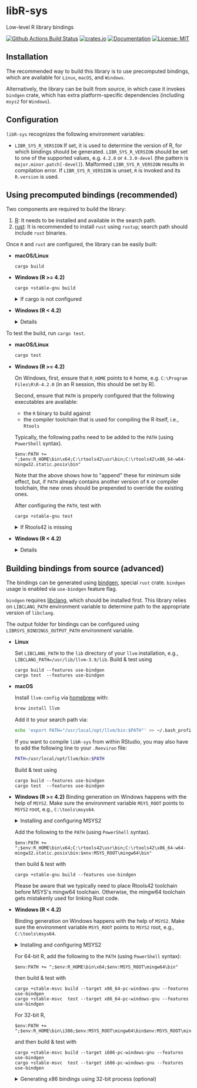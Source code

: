 # libR-sys

Low-level R library bindings

[![Github Actions Build Status](https://github.com/extendr/libR-sys/workflows/Tests/badge.svg)](https://github.com/extendr/libR-sys/actions)
[![crates.io](https://img.shields.io/crates/v/libR-sys.svg)](https://crates.io/crates/libR-sys)
[![Documentation](https://docs.rs/libR-sys/badge.svg)](https://docs.rs/libR-sys)
[![License: MIT](https://img.shields.io/badge/License-MIT-yellow.svg)](https://opensource.org/licenses/MIT)

## Installation

The recommended way to build this library is to use precomputed bindings, which are available for `Linux`, `macOS`, and `Windows`.

Alternatively, the library can be built from source, in which case it invokes `bindgen` crate, which has extra platform-specific dependencies (including `msys2` for `Windows`).

## Configuration
`libR-sys` recognizes the following environment variables:
 - `LIBR_SYS_R_VERSION` If set, it is used to determine the version of R, for which bindings should be generated. `LIBR_SYS_R_VERSION` should be set to one of the supported values, e.g. `4.2.0` or `4.3.0-devel` (the pattern is `major.minor.patch[-devel]`). Malformed `LIBR_SYS_R_VERSION` results in compilation error. If `LIBR_SYS_R_VERSION` is unset, `R` is invoked and its `R.version` is used.

## Using precomputed bindings (recommended)

Two components are required to build the library:
1. [R](https://cran.r-project.org/): It needs to be installed and available in the search path.
2. [rust](https://www.rust-lang.org/learn/get-started): It is recommended to install `rust` using `rustup`; search path should include `rust` binaries.

Once `R` and `rust` are configured, the library can be easily built:
- **macOS/Linux**
  ```Shell
  cargo build
  ```

- **Windows (R >= 4.2)**

  ```Shell
  cargo +stable-gnu build
  ```

  <details>
    <summary>If cargo is not configured</summary>

    When building for `Windows`, the `gnu` toolchain is required:
    ```Shell
    rustup toolchain install stable-gnu
    ```

  </details>


- **Windows (R < 4.2)**
  <details>

  ```Shell
  cargo +stable-msvc build --target x86_64-pc-windows-gnu # 64-bit
  cargo +stable-msvc build --target   i686-pc-windows-gnu # 32-bit
  ```

  
  <details>
    <summary>If cargo is not configured</summary>

    When building for `Windows` with older versions of R, the `msvc` toolchain and special `rust` targets should be added for compatibility with `R`:
    ```Shell
    rustup toolchain install stable-msvc
    rustup target add x86_64-pc-windows-gnu  # 64-bit
    rustup target add   i686-pc-windows-gnu  # 32-bit, not needed for R >= 4.2
    ```

    `stable-msvc` toolchain requires VS Build Tools. They are usually available on the systems with an installation of Visual Studio.
    Build tools can be obtained using an online [installer](https://visualstudio.microsoft.com/downloads/#build-tools-for-visual-studio-2019) (see also [these examples](https://docs.microsoft.com/en-us/visualstudio/install/command-line-parameter-examples?view=vs-2019)) or using `chocolatey`.
    Required workflow components are:
    - Microsoft.VisualStudio.Component.VC.CoreBuildTools 
    - Microsoft.VisualStudio.Component.VC.Tools.x86.x64 
    - Microsoft.VisualStudio.Component.Windows10SDK.19041 (the latest version of the SDK available at the moment of writing this readme)

    If there is an installation of VS (or Build Tools) on the system, launch `Visual Studio Installer` and ensure that either three required workflows are installed as individual components, or the whole `Desktop Development with C++` workflow pack is installed.

    If neither VS Build Tools nor Visual Studio itself are installed, all the necessary workflows can be easily obtained with the help of `chocolatey`:
    ```Shell
    choco install visualstudio2019buildtools -y 
    choco install visualstudio2019-workload-vctools -y -f --package-parameters "--no-includeRecommended --add Microsoft.VisualStudio.Component.VC.CoreBuildTools --add Microsoft.VisualStudio.Component.VC.Tools.x86.x64 --add Microsoft.VisualStudio.Component.Windows10SDK.19041"  
    ```
  </details>
  </details>
 





To test the build, run `cargo test`.


- **macOS/Linux**
  ```bash
  cargo test
  ```

- **Windows (R >= 4.2)**

  On Windows, first, ensure that `R_HOME` points to `R` home, e.g. `C:\Program Files\R\R-4.2.0` (in an R session, this should be set by R).

  Second, ensure that `PATH` is properly configured that the following executables are available:
  
  * the `R` binary to build against
  * the compiler toolchain that is used for compiling the R itself, i.e., `Rtools`

  Typically, the following paths need to be added to the `PATH` (using `PowerShell` syntax). 

  ```pwsh
  $env:PATH += ";$env:R_HOME\bin\x64;C:\rtools42\usr\bin;C:\rtools42\x86_64-w64-mingw32.static.posix\bin"
  ```

  Note that the above shows how to "append" these for minimum side effect, but, if `PATH` already contains another version of `R` or compiler toolchain, the new ones should be prepended to override the existing ones.

  After configuring the `PATH`, test with 
  ```pwsh
  cargo +stable-gnu test
  ```
  <details>
    <summary>If Rtools42 is missing</summary>

    Rtools42 can be downloaded from [here](https://cran.r-project.org/bin/windows/Rtools/rtools42/rtools.html). Alternatively, `Rtools` eventually be available on `chocolatey`
    
    ```Shell
    ## Rtools42 is not yet on chocolatey
    # choco install rtools -y
    ```
  </details>

- **Windows (R < 4.2)**
  <details>

  On Windows, first, ensure that `R_HOME` points to `R` home, e.g. `C:\Program Files\R\R-4.1.0` (in an R session, this should be set by R).
  
  Second, ensure that `PATH` is properly configured that the following executables are available:
  
  * the `R` binary to build against
  * the compiler toolchain that is used for compiling the R itself, i.e., `Rtools`

  Typically, they can be found in the following locations (using `PowerShell` syntax):

  |         | R                         | Rtools                             |
  | ------- | ------------------------- | ---------------------------------- |
  | 64-bit  |  `$env:R_HOME\bin\x64`   | `$env:RTOOLS40_HOME\mingw64\bin` |
  | 32-bit  |  `$env:R_HOME\bin\i386`  | `$env:RTOOLS40_HOME\mingw32\bin` |
  

  So, for example, if the target is 64-bit R, add the following to the `PATH` (using `PowerShell` syntax). 
  ```pwsh
  $env:PATH += ";$env:R_HOME\bin\x64;$env:RTOOLS40_HOME\mingw64\bin"
  ```
  
  Note that the above shows how to "append" these for minimum side effect, but, if `PATH` already contains another version of `R` or compiler toolchain, the new ones should be prepended to override the existing ones.
  
  After configuring the `PATH`, test with 
  ```pwsh
  cargo +stable-msvc test --target x86_64-pc-windows-gnu
  ```

  For 32-bit R (< 4.2), 
  ```pwsh
  $env:PATH += ";$env:R_HOME\bin\i386;$env:RTOOLS40_HOME\mingw32\bin"
  ```
  and then test with 
  ```pwsh
  cargo +stable-msvc test --target i686-pc-windows-gnu
  ```
  <details>
    <summary>If Rtools40v2 is missing</summary>

    Rtools40 can be downloaded from [here](https://cran.r-project.org/bin/windows/Rtools/rtools40.html). Alternatively, `Rtools` can be installed using `chocolatey`
    
    ```Shell
    choco install rtools --version=4.0.0.20220206 -y
    ```

    Verify that the environment variable `RTOOLS40_HOME` is set up to point to the `Rtools` root.
  </details>
  </details>

## Building bindings from source (advanced)

The bindings can be generated using [bindgen](https://github.com/rust-lang/rust-bindgen), special `rust` crate. 
`bindgen` usage is enabled via `use-bindgen` feature flag.

`bindgen` requires [libclang](https://clang.llvm.org/docs/Tooling.html), which should be installed first. 
This library relies on `LIBCLANG_PATH` environment variable to determine path to the appropriate version of `libclang`.

The output folder for bindings can be configured using `LIBRSYS_BINDINGS_OUTPUT_PATH` environment variable.

- **Linux**

  Set `LIBCLANG_PATH` to the `lib` directory of your `llvm` installation, e.g.,
  `LIBCLANG_PATH=/usr/lib/llvm-3.9/lib`. Build & test using

  ```shell
  cargo build --features use-bindgen
  cargo test  --features use-bindgen 
  ```

- **macOS**

  Install `llvm-config` via [homebrew](https://brew.sh/) with:

  ```bash
  brew install llvm
  ```

  Add it to your search path via:

  ```bash
  echo 'export PATH="/usr/local/opt/llvm/bin:$PATH"' >> ~/.bash_profile
  ```

  If you want to compile `libR-sys` from within RStudio, you may also have to add the following line to your `.Renviron` file:

  ```bash
  PATH=/usr/local/opt/llvm/bin:$PATH
  ```
  Build & test using
   ```shell
  cargo build --features use-bindgen
  cargo test  --features use-bindgen 
  ```
- **Windows (R >= 4.2)**
  Binding generation on Windows happens with the help of `MSYS2`.
  Make sure the environment variable `MSYS_ROOT` points to `MSYS2` root, e.g., `C:\tools\msys64`.

  <details>
    <summary>Installing and configuring MSYS2</summary>

    Install `MSYS2`. Here is an example using  `chocolatey`:
    ```Shell
    choco install msys2 -y
    ```
    Set up `MSYS_ROOT` environment variable.
    Install `clang` and `mingw`-toolchains (assuming `PowerShell` syntax)

    ```pwsh
    &"$env:MSYS_ROOT\usr\bin\bash" -l -c "pacman -S --noconfirm mingw-w64-x86_64-clang mingw-w64-x86_64-toolchain"
    ```
    
  </details>

  Add the following to the `PATH` (using `PowerShell` syntax). 
  ```pwsh
  $env:PATH += ";$env:R_HOME\bin\x64;C:\rtools42\usr\bin;C:\rtools42\x86_64-w64-mingw32.static.posix\bin:$env:MSYS_ROOT\mingw64\bin"
  ```
  then build & test with 
  ```pwsh
  cargo +stable-gnu build --features use-bindgen
  ```
  
  Please be aware that we typically need to place Rtools42 toolchain before
  MSYS's mingw64 toolchain. Otherwise, the mingw64 toolchain gets mistakenly
  used for linking Rust code.
  
- **Windows (R < 4.2)**

  Binding generation on Windows happens with the help of `MSYS2`.
  Make sure the environment variable `MSYS_ROOT` points to `MSYS2` root, e.g., `C:\tools\msys64`.

  <details>
    <summary>Installing and configuring MSYS2</summary>

    Install `MSYS2`. Here is an example using  `chocolatey`:
    ```Shell
    choco install msys2 -y
    ```
    Set up `MSYS_ROOT` environment variable.
    Install `clang` and `mingw`-toolchains (assuming `PowerShell` syntax)

    ```pwsh
    &"$env:MSYS_ROOT\usr\bin\bash" -l -c "pacman -S --noconfirm mingw-w64-x86_64-clang mingw-w64-x86_64-toolchain"      # 64-bit
    &"$env:MSYS_ROOT\usr\bin\bash" -l -c "pacman -S --noconfirm mingw32/mingw-w64-i686-clang mingw-w64-i686-toolchain"  # 32-bit
    ```
    
  </details>

  For 64-bit R, add the following to the `PATH` (using `PowerShell` syntax):
  ```pwsh
  $env:PATH += ";$env:R_HOME\bin\x64;$env:MSYS_ROOT\mingw64\bin"
  ```
  then build & test with 
  ```pwsh
  cargo +stable-msvc build --target x86_64-pc-windows-gnu --features use-bindgen
  cargo +stable-msvc  test --target x86_64-pc-windows-gnu --features use-bindgen
  ```

  For 32-bit R, 
  ```pwsh
  $env:PATH += ";$env:R_HOME\bin\i386;$env:MSYS_ROOT\mingw64\bin$env:MSYS_ROOT\mingw32\bin"
  ```
  and then build & test with 
  ```pwsh
  cargo +stable-msvc build --target i686-pc-windows-gnu --features use-bindgen
  cargo +stable-msvc  test --target i686-pc-windows-gnu --features use-bindgen
  ```

  <details>
  <summary>Generating x86 bindings using 32-bit process (optional)</summary>

  Add 32-bit `Rust` toolchain and configure target:

  ```pwsh
  rustup toolchain install stable-i686-pc-windows-msvc
  rustup target add i686-pc-windows-gnu --toolchain stable-i686-pc-windows-msvc
  ```
  Configure environment variables:
  ```pwsh
  $env:PATH += ";$env:R_HOME\bin\i386;$env:MSYS_ROOT\mingw32\bin"
  ```

  Build & test using specific toolchain
  ```pwsh
  cargo +stable-i686-pc-windows-msvc build --target i686-pc-windows-gnu --features use-bindgen
  cargo +stable-i686-pc-windows-msvc  test --target i686-pc-windows-gnu --features use-bindgen
  ```
  </details>
